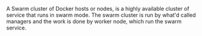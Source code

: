 A Swarm cluster of Docker hosts or nodes, is a highly available cluster of service that runs in swarm mode. The swarm cluster is run by what'd called managers and the work is done by worker node, which run the swarm service.

